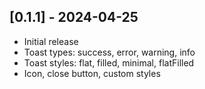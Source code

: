 ## [0.1.1] - 2024-04-25

- Initial release
- Toast types: success, error, warning, info
- Toast styles: flat, filled, minimal, flatFilled
- Icon, close button, custom styles
